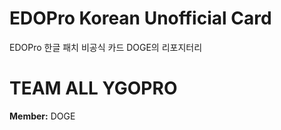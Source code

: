 # EDOPro Korean Unofficial Card
EDOPro 한글 패치 비공식 카드 DOGE의 리포지터리

# TEAM ALL YGOPRO
**Member:** DOGE
